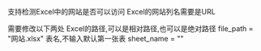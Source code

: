 支持检测Excel中的网站是否可以访问
Excel的网站列名需要是URL

需要修改以下两处
Excel的路径,可以是相对路径,也可以是绝对路径
file_path = "网站.xlsx"
表名,不输入默认第一张表
sheet_name = ""
